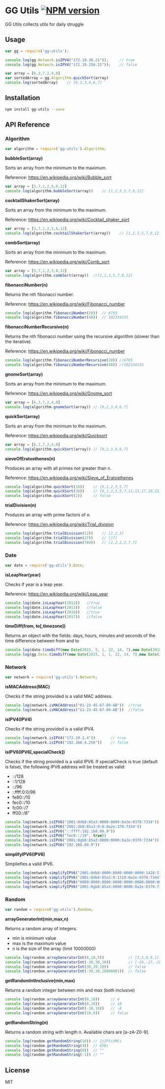 # GG Utils [![NPM version](https://badge.fury.io/js/gg-utils.svg)](https://www.npmjs.com/package/gg-utils)

GG Utils collects utils for daily struggle

## Usage

```js
var gg = require('gg-utils');

console.log(gg.Network.isIPV4("172.19.30.21"));     // true
console.log(gg.Network.isIPV4("172.19.256.21"));    // false

var array = [6,3,7,2,4,0]
var sortedArray = gg.Algorithm.quickSort(array) 
console.log(sortedArray)    // [0,2,3,4,6,7]
```
## Installation

```sh
npm install gg-utils --save
```

## API Reference

### Algorithm
```js
var algorithm = require('gg-utils').Algorithm;
```

__bubbleSort(array)__

Sorts an array from the minimum to the maximum.

Reference: https://en.wikipedia.org/wiki/Bubble_sort


```js
var array = [3,7,1,2,5,8,12]
console.log(algorithm.bubbleSort(array))    // [1,2,3,5,7,8,12]
```

__cocktailShakerSort(array)__

Sorts an array from the minimum to the maximum.

Reference: https://en.wikipedia.org/wiki/Cocktail_shaker_sort


```js
var array = [3,7,1,2,5,8,12]
console.log(algorithm.cocktailShakerSort(array))    // [1,2,3,5,7,8,12]
```

__combSort(array)__

Sorts an array from the minimum to the maximum.

Reference: https://en.wikipedia.org/wiki/Comb_sort


```js
var array = [3,7,1,2,5,8,12]
console.log(algorithm.combSort(array))  //[1,2,3,5,7,8,12]
```

__fibonacciNumber(n)__

 Returns the nth fibonacci number.

 Reference: https://en.wikipedia.org/wiki/Fibonacci_number

```js
console.log(algorithm.fibonacciNumber(20))  // 6765
console.log(algorithm.fibonacciNumber(40))  // 102334155
```

__fibonacciNumberRecursive(n)__

 Returns the nth fibonacci number using the recursive algorithm (slower than the iterative).

 Reference: https://en.wikipedia.org/wiki/Fibonacci_number

```js
console.log(algorithm.fibonacciNumberRecursive(20)) //6765
console.log(algorithm.fibonacciNumberRecursive(40)) //102334155
```

__gnomeSort(array)__

Sorts an array from the minimum to the maximum.

Reference: https://en.wikipedia.org/wiki/Gnome_sort

```js
var array = [6,3,7,2,4,0]
console.log(algorithm.gnomeSort(array)) // [0,2,3,4,6,7]
```

__quickSort(array)__

Sorts an array from the minimum to the maximum.

Reference: https://en.wikipedia.org/wiki/Quicksort

```js
var array = [6,3,7,2,4,0]
console.log(algorithm.quickSort(array)) // [0,2,3,4,6,7]
```
__sieveOfEratosthenes(n)__

Produces an array with all primes not greater than n.

Reference: https://en.wikipedia.org/wiki/Sieve_of_Eratosthenes
```js
console.log(algorithm.quickSort(10))    // [0,1,2,3,5,7]
console.log(algorithm.quickSort(30))    // [0,1,2,3,5,7,11,13,17,19,23,29]
console.log(algorithm.quickSort(1))     // false
```

__trialDivision(n)__

Produces an array with prime factors of n.

Reference: https://en.wikipedia.org/wiki/Trial_division
```js
console.log(algorithm.trialDivision(12))    // [2,2,3]
console.log(algorithm.trialDivision(17))    // [17]
console.log(algorithm.trialDivision(784))   // [2,2,2,2,7,7]
```

### Date
```js
var date = require('gg-utils').Date;
```

__isLeapYear(year)__

Checks if year is a leap year.

Reference: https://en.wikipedia.org/wiki/Leap_year

```js
console.log(date.isLeapYear(2012))   //true
console.log(date.isLeapYear(2013))   //false
console.log(date.isLeapYear(2016))   //true
console.log(date.isLeapYear(2017))   //false
```

__timeDiff(from, to[,timezone])__

Returns an object with the fields: days, hours, minutes and seconds of the time difference between from and to
```js
console.log(date.timeDiff(new Date(2015, 5, 1, 22, 14, 7),new Date(2018, 8, 17, 15, 8, 32))) // {days: 1203, hours: 16, minutes: 54,seconds: 25}
console.log(gg.Date.timeDiff(new Date(2015, 1, 1, 22, 14, 7),new Date(2018, 8, 17, 15, 8, 32), true)) //{days: 1323, hours: 15, minutes: 54, seconds: 25}
```

### Network

```js
var network = require('gg-utils').Network;
```

__isMACAddress(MAC)__

Checks if the string provided is a valid MAC address.

```js
console.log(network.isMACAddress("01-23-45-67-89-AB"))  //true
console.log(network.isMACAddress("G1-23-45-67-89-AB"))  //false
```

__isIPV4(IPV4)__

Checks if the string provided is a valid IPV4.

```js
console.log(network.isIPV4("172.19.2.4"))       // true
console.log(network.isIPV4("192.168.4.256"))    // false
```

__isIPV6(IPV6[,specialCheck])__

Checks if the string provided is a valid IPV6.
If specialCheck is true (default is false), the following IPV6 address will be treated as valid:
* ::/128
* ::1/128
* ::/96
* ::ffff:0:0/96
* fe80::/10
* fec0::/10
* fc00::/7
* ff00::/8"

```js
console.log(network.isIPV6("2001:0db8:85a3:0000:0000:8a2e:0370:7334"))  // true
console.log(network.isIPV6("2001:db8:85a3:0:0:8a2e:370:7334"))          // true
console.log(network.isIPV6("::ffff:192.168.89.9"))                      // true
console.log(network.isIPV6("fec0::/10", true))                          // true
console.log(network.isIPV6("2001:0gb8:85a3:0000:0000:8a2e:0370:7334"))  // false
console.log(network.isIPV6("192.168.89.9"))                             // false
```

__simplifyIPV6(IPV6)__

Simpliefies a valid IPV6.

```js
console.log(network.simplifyIPV6("2001:0db8:0000:0000:0000:0000:1428:57ab"))    // 2001:db8::1428:57ab
console.log(network.simplifyIPV6("2001:0db8:85a3:0:1319:8a2e:0370:7344"))       // 2001:db8:85a3::1319:8a2e:370:7344
console.log(network.simplifyIPV6("0000:0000:0000:0000:0000:0000:0000:0001"))    // ::1
console.log(network.simplifyIPV6("2001:0gb8:85a3:0000:0000:8a2e:0370:7334"))    // false
```

### Random
```js
var random = require('gg-utils').Random;
```
__arrayGeneratorInt(min,max,n)__

Returns a random array of integers. 
* min is minimum value
* max is the maximum value
* n is the size of the array (limit 10000000)

```js
console.log(random.arrayGeneratorInt(0,10,5))           // [3,5,8,0,1]
console.log(random.arrayGeneratorInt(-30,30,10))        // [-29,-27,-28,13,-29,10,14,7,13,-5]
console.log(random.arrayGeneratorInt(30,29,10))         // false
console.log(random.arrayGeneratorInt(-30,30,10000001))  // false
```

__getRandomIntInclusive(min,max)__

Returns a random integer between min and max (both inclusive)

```js
console.log(random.arrayGeneratorInt(0,10))     // 4
console.log(random.arrayGeneratorInt(0,10))     // 10
console.log(random.arrayGeneratorInt(-10,10))   // -8
console.log(random.arrayGeneratorInt(10,9))     // false
```

__getRandomString(n)__
 
  Returns a random string with length n. Available chars are [a-zA-Z0-9].
  
  ```js
console.log(random.getRandomString(10)) // 2jIPIcUMCv
console.log(random.getRandomString(4))  // 65Bi
console.log(random.getRandomString(0))  // ""
console.log(random.getRandomString(-1)) // ""
```

    
## License

MIT